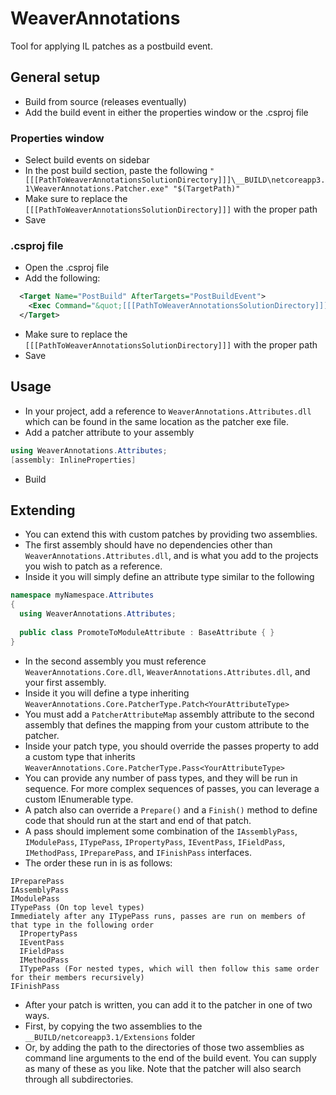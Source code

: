# WeaverAnnotations
Tool for applying IL patches as a postbuild event.

## General setup
- Build from source (releases eventually)
- Add the build event in either the properties window or the .csproj file
### Properties window
- Select build events on sidebar
- In the post build section, paste the following `"[[[PathToWeaverAnnotationsSolutionDirectory]]]\__BUILD\netcoreapp3.1\WeaverAnnotations.Patcher.exe" "$(TargetPath)"`
- Make sure to replace the `[[[PathToWeaverAnnotationsSolutionDirectory]]]` with the proper path
- Save
### .csproj file
- Open the .csproj file
- Add the following:
```xml
  <Target Name="PostBuild" AfterTargets="PostBuildEvent">
    <Exec Command="&quot;[[[PathToWeaverAnnotationsSolutionDirectory]]]\__BUILD\netcoreapp3.1\WeaverAnnotations.Patcher.exe&quot; &quot;$(TargetPath)&quot;" />
  </Target>
```
- Make sure to replace the `[[[PathToWeaverAnnotationsSolutionDirectory]]]` with the proper path
- Save

## Usage
- In your project, add a reference to `WeaverAnnotations.Attributes.dll` which can be found in the same location as the patcher exe file.
- Add a patcher attribute to your assembly
```cs
using WeaverAnnotations.Attributes;
[assembly: InlineProperties]
```
- Build

## Extending
- You can extend this with custom patches by providing two assemblies.
- The first assembly should have no dependencies other than `WeaverAnnotations.Attributes.dll`, and is what you add to the projects you wish to patch as a reference.
- Inside it you will simply define an attribute type similar to the following
```cs
namespace myNamespace.Attributes
{
  using WeaverAnnotations.Attributes;
  
  public class PromoteToModuleAttribute : BaseAttribute { }
}
```
- In the second assembly you must reference `WeaverAnnotations.Core.dll`, `WeaverAnnotations.Attributes.dll`, and your first assembly.
- Inside it you will define a type inheriting `WeaverAnnotations.Core.PatcherType.Patch<YourAttributeType>`
- You must add a `PatcherAttributeMap` assembly attribute to the second assembly that defines the mapping from your custom attribute to the patcher.
- Inside your patch type, you should override the passes property to add a custom type that inherits `WeaverAnnotations.Core.PatcherType.Pass<YourAttributeType>`
- You can provide any number of pass types, and they will be run in sequence. For more complex sequences of passes, you can leverage a custom IEnumerable type.
- A patch also can override a `Prepare()` and a `Finish()` method to define code that should run at the start and end of that patch.
- A pass should implement some combination of the `IAssemblyPass`, `IModulePass`, `ITypePass`, `IPropertyPass`, `IEventPass`, `IFieldPass`, `IMethodPass`, `IPreparePass`, and `IFinishPass` interfaces.
- The order these run in is as follows:
```
IPreparePass
IAssemblyPass
IModulePass
ITypePass (On top level types)
Immediately after any ITypePass runs, passes are run on members of that type in the following order
  IPropertyPass
  IEventPass
  IFieldPass
  IMethodPass
  ITypePass (For nested types, which will then follow this same order for their members recursively)
IFinishPass
```
- After your patch is written, you can add it to the patcher in one of two ways.
- First, by copying the two assemblies to the `__BUILD/netcoreapp3.1/Extensions` folder
- Or, by adding the path to the directories of those two assemblies as command line arguments to the end of the build event. You can supply as many of these as you like. Note that the patcher will also search through all subdirectories.

